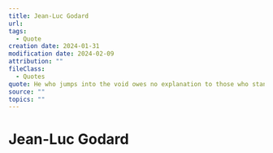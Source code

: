 ```yaml
---
title: Jean-Luc Godard
url: 
tags:
  - Quote
creation date: 2024-01-31
modification date: 2024-02-09
attribution: ""
fileClass:
  - Quotes
quote: He who jumps into the void owes no explanation to those who stand and watch.
source: ""
topics: ""
---
```


# Jean-Luc Godard
